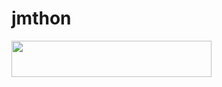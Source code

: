 # jmthon

<p align="left"><a href="https://heroku.com/deploy?template=https://github.com/I14yii/roz"> <img src="https://img.shields.io/badge/Deploy%20To%20Heroku-purple?style=for-the-badge&logo=heroku" width="320" height="58.45"/></a></p>
